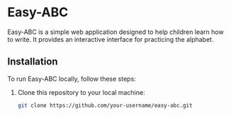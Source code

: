 # Easy-ABC

Easy-ABC is a simple web application designed to help children learn how to write. It provides an interactive interface for practicing the alphabet.

## Installation

To run Easy-ABC locally, follow these steps:

1. Clone this repository to your local machine:

   ```bash
   git clone https://github.com/your-username/easy-abc.git
